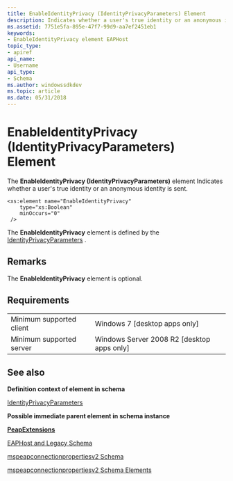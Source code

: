 ```yaml
---
title: EnableIdentityPrivacy (IdentityPrivacyParameters) Element
description: Indicates whether a user's true identity or an anonymous identity is sent.
ms.assetid: 7751e5fa-895e-47f7-99d9-aa7ef2451eb1
keywords:
- EnableIdentityPrivacy element EAPHost
topic_type:
- apiref
api_name:
- Username
api_type:
- Schema
ms.author: windowssdkdev
ms.topic: article
ms.date: 05/31/2018
---
```


# EnableIdentityPrivacy (IdentityPrivacyParameters) Element

The **EnableIdentityPrivacy (IdentityPrivacyParameters)** element Indicates whether a user's true identity or an anonymous identity is sent.

``` syntax
<xs:element name="EnableIdentityPrivacy"
    type="xs:Boolean"
    minOccurs="0"
 />
```

The **EnableIdentityPrivacy** element is defined by the [IdentityPrivacyParameters](mspeapconnectionpropertiesv2-identityprivacyparameters-complextype.md) .

## Remarks

The **EnableIdentityPrivacy** element is optional.

## Requirements



|                                     |                                                         |
|-------------------------------------|---------------------------------------------------------|
| Minimum supported client<br/> | Windows 7 \[desktop apps only\]<br/>              |
| Minimum supported server<br/> | Windows Server 2008 R2 \[desktop apps only\]<br/> |



## See also

<dl> <dt>

**Definition context of element in schema**
</dt> <dt>

[IdentityPrivacyParameters](mspeapconnectionpropertiesv2-identityprivacyparameters-complextype.md)
</dt> <dt>

**Possible immediate parent element in schema instance**
</dt> <dt>

[**PeapExtensions**](mspeapconnectionpropertiesv1schema-peapextensions-eaptype-element.md)
</dt> <dt>


</dt> <dt>

[EAPHost and Legacy Schema](eaphost-schemas.md)
</dt> <dt>

[mspeapconnectionpropertiesv2 Schema](mspeapconnectionpropertiesv2schema-schema.md)
</dt> <dt>

[mspeapconnectionpropertiesv2 Schema Elements](mspeapconnectionpropertiesv2schema-elements.md)
</dt> </dl>

 

 





